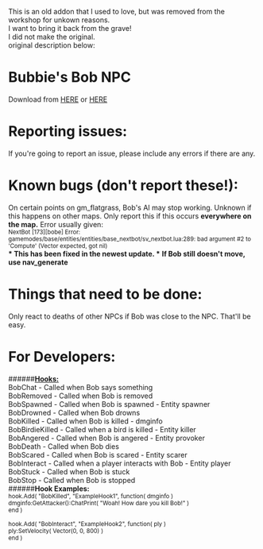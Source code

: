 This is an old addon that I used to love, but was removed from the workshop for unkown reasons.<br>
I want to bring it back from the grave!<br>
I did not make the original.<br>
original description below:<br>

# <b>Bubbie's Bob NPC</b>
Download from <a href="http://bubbie.ga/bob/">HERE</a> or <a href="http://steamcommunity.com/sharedfiles/filedetails/?id=705919581">HERE</a></b>
# Reporting issues:
If you're going to report an issue, please include any errors if there are any.
# Known bugs (don't report these!):
On certain points on gm_flatgrass, Bob's AI may stop working. Unknown if this happens on other maps.
Only report this if this occurs <b>everywhere on the map.</b> Error usually given:<br>
<sub>NextBot [173][bobe] Error: gamemodes/base/entities/entities/base_nextbot/sv_nextbot.lua:289: bad argument #2 to 'Compute' (Vector expected, got nil)</sub><br>
<b>* This has been fixed in the newest update. *</b>
<b>If Bob still doesn't move, use nav_generate</b>
# Things that need to be done:<br>
Only react to deaths of other NPCs if Bob was close to the NPC. That'll be easy.<br>
# For Developers:
######<b><u>Hooks:</u></b><br>
BobChat - Called when Bob says something<br>
BobRemoved - Called when Bob is removed<br>
BobSpawned - Called when Bob is spawned - Entity spawner<br>
BobDrowned - Called when Bob drowns<br>
BobKilled - Called when Bob is killed - dmginfo<br>
BobBirdieKilled - Called when a bird is killed - Entity killer<br>
BobAngered - Called when Bob is angered - Entity provoker<br>
BobDeath - Called when Bob dies<br>
BobScared - Called when Bob is scared - Entity scarer<br>
BobInteract - Called when a player interacts with Bob - Entity player<br>
BobStuck - Called when Bob is stuck<br>
BobStop - Called when Bob is stopped<br>
######<b>Hook Examples:</b><br>
<sub>
hook.Add( "BobKilled", "ExampleHook1", function( dmginfo )<br>
	dmginfo:GetAttacker():ChatPrint( "Woah! How dare you kill Bob!" )<br>
end )
<br><br>
hook.Add( "BobInteract", "ExampleHook2", function( ply )<br>
	ply:SetVelocity( Vector(0, 0, 800) )<br>
end )<br>
</sub>
